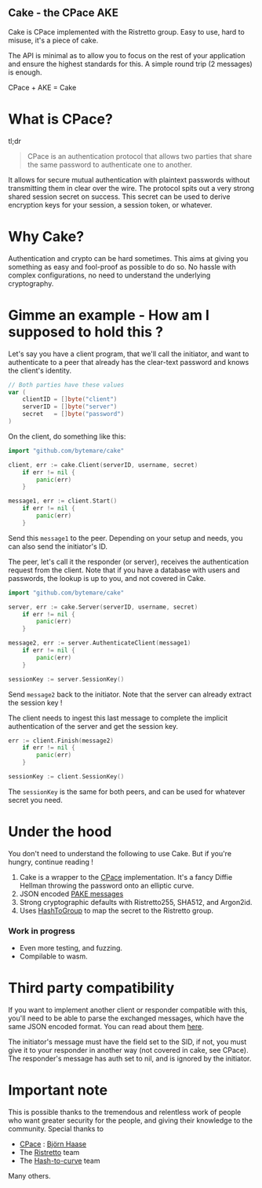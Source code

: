 Cake - the CPace AKE
---

Cake is CPace implemented with the Ristretto group. Easy to use, hard to misuse, it's a piece of cake.

The API is minimal as to allow you to focus on the rest of your application and ensure the highest standards for this.
A simple round trip (2 messages) is enough.

CPace + AKE = Cake

# What is CPace?

tl;dr
> CPace is an authentication protocol that allows two parties that share the same password to authenticate one to another.

It allows for secure mutual authentication with plaintext passwords without transmitting them in clear over the wire.
The protocol spits out a very strong shared session secret on success. This secret can be used to derive encryption keys for your session, a session token, or whatever.

# Why Cake?

Authentication and crypto can be hard sometimes. This aims at giving you something as easy and fool-proof as possible to do so.
No hassle with complex configurations, no need to understand the underlying cryptography.

# Gimme an example - How am I supposed to hold this ?

Let's say you have a client program, that we'll call the initiator, and want to authenticate to a peer that already has the clear-text password and knows the client's identity.

```Go
// Both parties have these values
var (
	clientID = []byte("client")
	serverID = []byte("server")
	secret   = []byte("password")
)
```

On the client, do something like this:

```Go
import "github.com/bytemare/cake"

client, err := cake.Client(serverID, username, secret)
	if err != nil {
		panic(err)
	}

message1, err := client.Start()
	if err != nil {
		panic(err)
	}
````

Send this ```message1``` to the peer. Depending on your setup and needs, you can also send the initiator's ID.

The peer, let's call it the responder (or server), receives the authentication request from the client. Note that if you have a database with users and passwords, the lookup is up to you, and not covered in Cake.

```Go
import "github.com/bytemare/cake"

server, err := cake.Server(serverID, username, secret)
	if err != nil {
		panic(err)
	}

message2, err := server.AuthenticateClient(message1)
	if err != nil {
		panic(err)
	}

sessionKey := server.SessionKey()
```

Send ```message2``` back to the initiator. Note that the server can already extract the session key !

The client needs to ingest this last message to complete the implicit authentication of the server and get the session key.

```Go
err := client.Finish(message2)
	if err != nil {
		panic(err)
	}

sessionKey := client.SessionKey()
```

The ```sessionKey``` is the same for both peers, and can be used for whatever secret you need.

# Under the hood

You don't need to understand the following to use Cake. But if you're hungry, continue reading !

1. Cake is a wrapper to the [CPace](https://github.com/bytemare/cpace) implementation. It's a fancy Diffie Hellman throwing the password onto an elliptic curve.
1. JSON encoded [PAKE messages](https://github.com/bytemare/pake)
1. Strong cryptographic defaults with Ristretto255, SHA512, and Argon2id.
1. Uses [HashToGroup](https://github.com/bytemare/cryptotools) to map the secret to the Ristretto group.

### Work in progress

- Even more testing, and fuzzing.
- Compilable to wasm.

# Third party compatibility

If you want to implement another client or responder compatible with this, you'll need to be able to parse the exchanged
messages, which have the same JSON encoded format. You can read about them [here](https://github.com/bytemare/pake).

The initiator's message must have the field set to the SID, if not, you must give it to your responder in another way (not covered in cake, see CPace).
The responder's message has auth set to nil, and is ignored by the initiator.

# Important note

This is possible thanks to the tremendous and relentless work of people who want greater security for the people, and giving their knowledge to the community.
Special thanks to
- [CPace](https://datatracker.ietf.org/doc/draft-irtf-cfrg-cpace) : [Björn Haase](https://github.com/BjoernMHaase)
- The [Ristretto](https://datatracker.ietf.org/doc/draft-irtf-cfrg-ristretto255-decaf448) team
- The [Hash-to-curve](https://datatracker.ietf.org/doc/draft-irtf-cfrg-hash-to-curve) team

Many others.